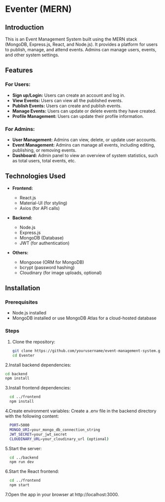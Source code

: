 # Eventer (MERN)

## Introduction
This is an Event Management System built using the MERN stack (MongoDB, Express.js, React, and Node.js). It provides a platform for users to publish, manage, and attend events. Admins can manage users, events, and other system settings.

## Features
### For Users:
- **Sign up/Login:** Users can create an account and log in.
- **View Events:** Users can view all the published events.
- **Publish Events:** Users can create and publish events.
- **Manage Events:** Users can update or delete events they have created.
- **Profile Management:** Users can update their profile information.

### For Admins:
- **User Management:** Admins can view, delete, or update user accounts.
- **Event Management:** Admins can manage all events, including editing, publishing, or removing events.
- **Dashboard:** Admin panel to view an overview of system statistics, such as total users, total events, etc.

## Technologies Used
- **Frontend:**
  - React.js
  - Material-UI (for styling)
  - Axios (for API calls)
  
- **Backend:**
  - Node.js
  - Express.js
  - MongoDB (Database)
  - JWT (for authentication)

- **Others:**
  - Mongoose (ORM for MongoDB)
  - bcrypt (password hashing)
  - Cloudinary (for image uploads, optional)

## Installation

### Prerequisites
- Node.js installed
- MongoDB installed or use MongoDB Atlas for a cloud-hosted database

### Steps

1. Clone the repository:

   ```bash
   git clone https://github.com/yourusername/event-management-system.git
   cd Eventer
   ```

2.Install backend dependencies:
  ```bash
  cd backend
  npm install
```

3.Install frontend dependencies:
  ```bash
    cd ../frontend
    npm install
```
   
4.Create environment variables:
Create a .env file in the backend directory with the following content:

  ```bash
    PORT=5000
    MONGO_URI=your_mongo_db_connection_string
    JWT_SECRET=your_jwt_secret
    CLOUDINARY_URL=your_cloudinary_url (optional)
```


5.Start the server:

  ```bash
    cd ../backend
    npm run dev
```
    

6.Start the React frontend:

  ```bash
    cd ../frontend
    npm start
```

7.Open the app in your browser at http://localhost:3000.
